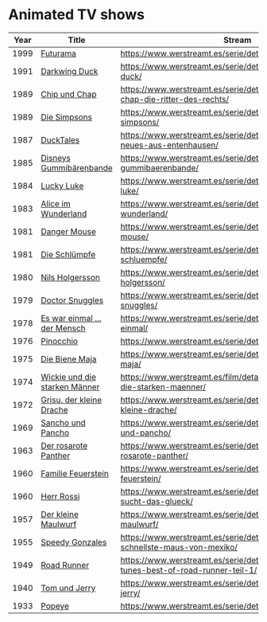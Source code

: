 # Animated TV shows

| Year | Title                                                                                                                             | Stream                                                                                  | Info                                                                                                                   |
|------|-----------------------------------------------------------------------------------------------------------------------------------|-----------------------------------------------------------------------------------------|------------------------------------------------------------------------------------------------------------------------|
| 1999 | [Futurama](https://www.amazon.de/Futurama-komplette-Serie-Sonderverpackung-DVDs/dp/B00004RXSU/?tag=maierandi-21)                  | https://www.werstreamt.es/serie/details/232489/futurama/                                | https://de.wikipedia.org/wiki/Futurama                                                                                 |
| 1991 | [Darkwing Duck](https://www.amazon.de/Darkwing-Duck/dp/B000Q6775E/?tag=maierandi-21)                                              | https://www.werstreamt.es/serie/details/232633/darkwing-duck/                           | https://de.wikipedia.org/wiki/Darkwing_Duck                                                                            |
| 1989 | [Chip und Chap](https://www.amazon.de/Chip-Chap-Ritter-Rechts-Collection/dp/B0088UPHPM/?tag=maierandi-21)                         | https://www.werstreamt.es/serie/details/232635/chip-und-chap-die-ritter-des-rechts/     | https://de.wikipedia.org/wiki/Chip_und_Chap_%E2%80%93_Die_Ritter_des_Rechts                                            |
| 1989 | [Die Simpsons](https://www.amazon.de/Die-Simpsons-Staffel-Season-DVD/dp/B01GRTCLE0/?tag=maierandi-21)                             | https://www.werstreamt.es/serie/details/232220/die-simpsons/                            | https://de.wikipedia.org/wiki/Die_Simpsons                                                                             |
| 1987 | [DuckTales](https://www.amazon.de/Ducktales-Geschichten-Entenhausen-Collection-DVDs/dp/B008JBKKAM/?tag=maierandi-21)              | https://www.werstreamt.es/serie/details/1459216/ducktales-neues-aus-entenhausen/        | https://de.wikipedia.org/wiki/DuckTales_%E2%80%93_Neues_aus_Entenhausen                                                |
| 1985 | [Disneys Gummibärenbande](https://www.amazon.de/Gummib%C3%A4renbande-Disney-deutsch/dp/B00ET1YH6E/?tag=maierandi-21)              | https://www.werstreamt.es/serie/details/232716/disneys-gummibaerenbande/                | https://de.wikipedia.org/wiki/Disneys_Gummib%C3%A4renbande                                                             |
| 1984 | [Lucky Luke](https://www.amazon.de/Lucky-Luke-Collection-DVDs/dp/B0007ZB4XA/?tag=maierandi-21)                                    | https://www.werstreamt.es/serie/details/1832052/lucky-luke/                             | https://de.wikipedia.org/wiki/Lucky_Luke_(Zeichentrickserie)                                                           |
| 1983 | [Alice im Wunderland](https://www.amazon.de/Alice-Wunderland-Komplettbox-Shige%C3%B4-Endo/dp/B00UPJYZQG/?tag=maierandi-21)        | https://www.werstreamt.es/serie/details/233946/alice-im-wunderland/                     | https://de.wikipedia.org/wiki/Alice_im_Wunderland_(Anime)                                                              |
| 1981 | [Danger Mouse](https://www.amazon.de/Danger-Mouse-beste-Agent-Welt/dp/B000F7MKAQ?tag=maierandi-21)                                | https://www.werstreamt.es/serie/details/1514730/danger-mouse/                           | https://de.wikipedia.org/wiki/Danger_Mouse                                                                             |
| 1981 | [Die Schlümpfe](https://www.amazon.de/Die-Schl%C3%BCmpfe-komplette-Serie-Limited/dp/B01JZ90USS/?tag=maierandi-21)                 | https://www.werstreamt.es/serie/details/232671/die-schluempfe/                          | https://de.wikipedia.org/wiki/Die_Schl%C3%BCmpfe_(Fernsehserie)                                                        |
| 1980 | [Nils Holgersson](https://www.amazon.de/Nils-Holgersson-Komplettbox-9-DVDs/dp/B00SDTO3HG/?tag=maierandi-21)                       | https://www.werstreamt.es/serie/details/234002/nils-holgersson/                         | https://de.wikipedia.org/wiki/Wunderbare_Reise_des_kleinen_Nils_Holgersson_mit_den_Wildg%C3%A4nsen_(Zeichentrickserie) |
| 1979 | [Doctor Snuggles](https://www.amazon.de/Dr-Snuggles-Komplette-Serie-Collectors/dp/B000K2Q8S6/?tag=maierandi-21)                   | https://www.werstreamt.es/serie/details/233465/doctor-snuggles/                         | https://de.wikipedia.org/wiki/Doctor_Snuggles                                                                          |
| 1978 | [Es war einmal ... der Mensch](https://www.amazon.de/Es-war-einmal-Mensch/dp/3831287066/?tag=maierandi-21)                        | https://www.werstreamt.es/serie/details/347214/es-war-einmal/                           | https://de.wikipedia.org/wiki/Es_war_einmal_%E2%80%A6_der_Mensch                                                       |
| 1976 | [Pinocchio](https://www.amazon.de/Pinocchio-Komplettbox-DVDs-Carlo-Collodi/dp/B007GY9O6E/?tag=maierandi-21)                       | https://www.werstreamt.es/serie/details/234188/pinocchio/                               | https://de.wikipedia.org/wiki/Pinocchio_(1976)                                                                         |
| 1975 | [Die Biene Maja](https://www.amazon.de/Die-Biene-Maja-Komplettbox-DVDs/dp/B009MSJ5RA/?tag=maierandi-21)                           | https://www.werstreamt.es/serie/details/232436/die-biene-maja/                          | https://de.wikipedia.org/wiki/Die_Biene_Maja_(1975)                                                                    |
| 1974 | [Wickie und die starken Männer](https://www.amazon.de/Wickie-die-starken-M%C3%A4nner-Komplettbox/dp/B002D5LUTA/?tag=maierandi-21) | https://www.werstreamt.es/film/details/63582/wickie-und-die-starken-maenner/            | https://de.wikipedia.org/wiki/Wickie_und_die_starken_M%C3%A4nner_(1974)                                                |
| 1972 | [Grisu, der kleine Drache](https://www.amazon.de/Grisu-kleine-Drache-komplette-Episode/dp/B000SQ5TJS/?tag=maierandi-21)           | https://www.werstreamt.es/serie/details/234173/grisu-der-kleine-drache/                 | https://de.wikipedia.org/wiki/Grisu,_der_kleine_Drache                                                                 |
| 1969 | [Sancho und Pancho](https://www.amazon.de/Sancho-Pancho/dp/B07QM14MMB/?tag=maierandi-21)                                          | https://www.werstreamt.es/serie/details/232377/sancho-und-pancho/                       | https://de.wikipedia.org/wiki/Sancho_und_Pancho                                                                        |
| 1963 | [Der rosarote Panther](https://www.amazon.de/rosarote-Panther-Cartoon-Collection-1964-2004/dp/B0002PZ9CM/?tag=maierandi-21)       | https://www.werstreamt.es/serie/details/2611598/der-rosarote-panther/                   | https://de.wikipedia.org/wiki/Der_rosarote_Panther_(Fernsehserie)                                                      |
| 1960 | [Familie Feuerstein](https://www.amazon.de/Familie-Feuerstein-komplette-Staffel-Collectors/dp/B000B7VZ9W/?tag=maierandi-21)       | https://www.werstreamt.es/serie/details/232732/familie-feuerstein/                      | https://de.wikipedia.org/wiki/Familie_Feuerstein                                                                       |
| 1960 | [Herr Rossi](https://www.amazon.de/Signor-Rossi-komplette-Serie-Disc/dp/B011K7WFU4/?tag=maierandi-21)                             | https://www.werstreamt.es/serie/details/233602/herr-rossi-sucht-das-glueck/             | https://de.wikipedia.org/wiki/Herr_Rossi                                                                               |
| 1957 | [Der kleine Maulwurf](https://www.amazon.de/kleine-Maulwurf-Die-Komplettbox-DVDs/dp/B07X2M2LK2/?tag=maierandi-21)                 | https://www.werstreamt.es/serie/details/234136/der-kleine-maulwurf/                     | https://de.wikipedia.org/wiki/Der_kleine_Maulwurf                                                                      |
| 1955 | [Speedy Gonzales](https://www.amazon.de/Speedy-Gonzales-Friends-DVD-Various/dp/B01I06RGKC/?tag=maierandi-21)                      | https://www.werstreamt.es/serie/details/234115/die-schnellste-maus-von-mexiko/          | https://de.wikipedia.org/wiki/Speedy_Gonzales                                                                          |
| 1949 | [Road Runner](https://www.amazon.de/Wile-E-Coyote-DVD/dp/B007X4KV82/?tag=maierandi-21)                                            | https://www.werstreamt.es/serie/details/353107/looney-tunes-best-of-road-runner-teil-1/ | https://de.wikipedia.org/wiki/Road_Runner_und_Wile_E._Coyote                                                           |
| 1940 | [Tom und Jerry](https://www.amazon.de/Tom-Jerry-Ultimate-Classic-Collection/dp/B0006PPUPE/?tag=maierandi-21)                      | https://www.werstreamt.es/serie/details/232372/tom-und-jerry/                           | https://de.wikipedia.org/wiki/Tom_und_Jerry                                                                            |
| 1933 | [Popeye](https://www.amazon.de/Popeye-Teil-Discs/dp/B0040N9HGG/?tag=maierandi-21)                                                 | https://www.werstreamt.es/serie/details/579218/popey/                                   | https://de.wikipedia.org/wiki/Popeye                                                                                   |

